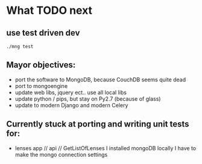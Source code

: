 
# What TODO next

## use test driven dev
`./mng test`


## Mayor objectives:
- port the software to MongoDB, because CouchDB seems quite dead
- port to mongoengine
- update web libs, jquery ect.. use all local libs
- update python / pips, but stay on Py2.7 (because of glass)
- update to modern Django and modern Celery


## Currently stuck at porting and writing unit tests for:

- lenses app // api // GetListOfLenses
  I installed mongoDB locally
  I have to make the mongo connection settings

